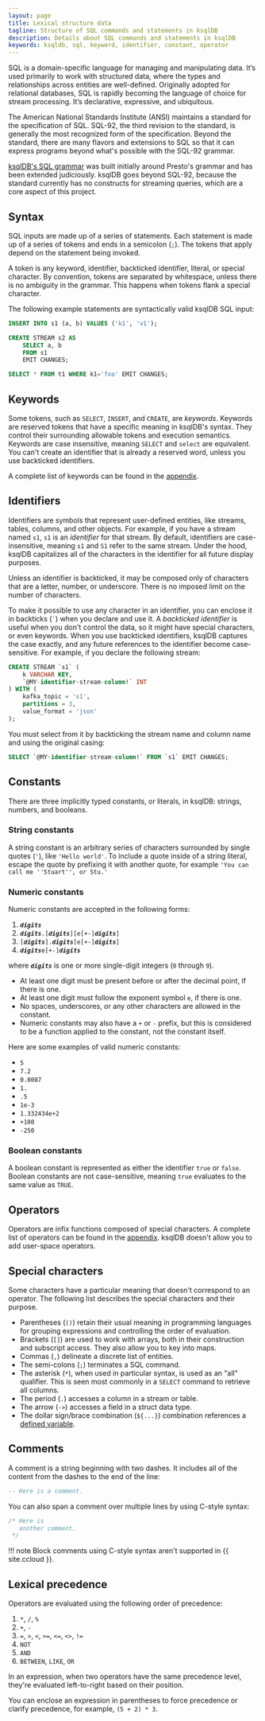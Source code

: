 ```yaml
---
layout: page
title: Lexical structure data
tagline: Structure of SQL commands and statements in ksqlDB 
description: Details about SQL commands and statements in ksqlDB 
keywords: ksqldb, sql, keyword, identifier, constant, operator
---
```


SQL is a domain-specific language for managing and manipulating data. It’s
used primarily to work with structured data, where the types and relationships
across entities are well-defined. Originally adopted for relational databases,
SQL is rapidly becoming the language of choice for stream processing. It’s
declarative, expressive, and ubiquitous.

The American National Standards Institute (ANSI) maintains a standard for the
specification of SQL. SQL-92, the third revision to the standard, is generally
the most recognized form of the specification. Beyond the standard, there are
many flavors and extensions to SQL so that it can express programs beyond
what's possible with the SQL-92 grammar.

[ksqlDB's SQL grammar](https://github.com/confluentinc/ksql/blob/master/ksqldb-parser/src/main/antlr4/io/confluent/ksql/parser/SqlBase.g4)
was built  initially around Presto's grammar and has been
extended judiciously. ksqlDB goes beyond SQL-92, because the standard currently
has no constructs for streaming queries, which are a core aspect of this project.

## Syntax

SQL inputs are made up of a series of statements. Each statement is made up of
a series of tokens and ends in a semicolon (`;`). The tokens that apply depend
on the statement being invoked.

A token is any keyword, identifier, backticked identifier, literal, or special
character. By convention, tokens are separated by whitespace, unless there is
no ambiguity in the grammar. This happens when tokens flank a special character.

The following example statements are syntactically valid ksqlDB SQL input:

```sql
INSERT INTO s1 (a, b) VALUES ('k1', 'v1');

CREATE STREAM s2 AS
    SELECT a, b
    FROM s1
    EMIT CHANGES;

SELECT * FROM t1 WHERE k1='foo' EMIT CHANGES;
```

## Keywords

Some tokens, such as `SELECT`, `INSERT`, and `CREATE`, are _keywords_.
Keywords are reserved tokens that have a specific meaning in ksqlDB's syntax.
They control their surrounding allowable tokens and execution semantics.
Keywords are case insensitive, meaning `SELECT` and `select` are equivalent.
You can't create an identifier that is already a reserved word, unless you use
backticked identifiers.

A complete list of keywords can be found in the [appendix](../appendix.md#keywords).

## Identifiers

Identifiers are symbols that represent user-defined entities, like streams,
tables, columns, and other objects. For example, if you have a stream named
`s1`, `s1` is an _identifier_ for that stream. By default, identifiers are
case-insensitive, meaning `s1` and `S1` refer to the same stream. Under the
hood, ksqlDB capitalizes all of the characters in the identifier for all
future display purposes.

Unless an identifier is backticked, it may be composed only of characters that
are a letter, number, or underscore. There is no imposed limit on the number of
characters.

To make it possible to use any character in an identifier, you can enclose it
in backticks (``` ` ```) when you declare and use it. A _backticked identifier_
is useful when you don't control the data, so it might have special characters,
or even keywords. When you use backticked identifiers, ksqlDB  captures the case 
exactly, and any future references to the identifier become case-sensitive. For
example, if you declare the following stream:

```sql
CREATE STREAM `s1` (
    k VARCHAR KEY,
    `@MY-identifier-stream-column!` INT
) WITH (
    kafka_topic = 's1',
    partitions = 3,
    value_format = 'json'
);
```

You must select from it by backticking the stream name and column name and
using the original casing:

```sql
SELECT `@MY-identifier-stream-column!` FROM `s1` EMIT CHANGES;
```

## Constants

There are three implicitly typed constants, or literals, in ksqlDB: strings,
numbers, and booleans.

### String constants

A string constant is an arbitrary series of characters surrounded by single
quotes (`'`), like `'Hello world'`. To include a quote inside of a string
literal, escape the quote by prefixing it with another quote, for example
`'You can call me ''Stuart'', or Stu.'`

### Numeric constants

Numeric constants are accepted in the following forms:

1. **_`digits`_**
2. **_`digits`_**`.[`**_`digits`_**`][e[+-]`**_`digits`_**`]`
3. `[`**_`digits`_**`].`**_`digits`_**`[e[+-]`**_`digits`_**`]`
4. **_`digits`_**`e[+-]`**_`digits`_**

where **_`digits`_** is one or more single-digit integers (`0` through `9`).

- At least one digit must be present before or after the decimal point, if
  there is one.
- At least one digit must follow the exponent symbol `e`, if there is one.
- No spaces, underscores, or any other characters are allowed in the constant.
- Numeric constants may also have a `+` or `-` prefix, but this is considered to
  be a function applied to the constant, not the constant itself.

Here are some examples of valid numeric constants:

- `5`
- `7.2`
- `0.0087`
- `1.`
- `.5`
- `1e-3`
- `1.332434e+2`
- `+100`
- `-250`

### Boolean constants

A boolean constant is represented as either the identifier `true` or `false`.
Boolean constants are not case-sensitive, meaning `true` evaluates to the same
value as `TRUE`.

## Operators

Operators are infix functions composed of special characters. A complete list
of operators can be found in the [appendix](../appendix.md#operators). ksqlDB
doesn't allow you to add user-space operators.

## Special characters

Some characters have a particular meaning that doesn't correspond to an
operator. The following list describes the special characters and their
purpose.

- Parentheses (`()`) retain their usual meaning in programming languages for
  grouping expressions and controlling the order of evaluation.
- Brackets (`[]`) are used to work with arrays, both in their construction and
  subscript access. They also allow you to key into maps.
- Commas (`,`) delineate a discrete list of entities.
- The semi-colons (`;`) terminates a SQL command.
- The asterisk (`*`), when used in particular syntax, is used as an "all"
  qualifier. This is seen most commonly in a `SELECT` command to retrieve all
  columns.
- The period (`.`) accesses a column in a stream or table.
- The arrow (`->`) accesses a field in a struct data type.
- The dollar sign/brace combination (`${...}`) combination references a [defined variable](../../../../developer-guide/ksqldb-reference/define).

## Comments

A comment is a string beginning with two dashes. It includes all of the
content from the dashes to the end of the line:

```sql
-- Here is a comment.
```

You can also span a comment over multiple lines by using C-style syntax:

```sql
/* Here is
   another comment.
 */
```

!!! note
    Block comments using C-style syntax aren't supported in {{ site.ccloud }}.

## Lexical precedence

Operators are evaluated using the following order of precedence:

1. `*`, `/`, `%`
2. `+`, `-`
3. `=`, `>`, `<`, `>=`, `<=`, `<>`, `!=`
4. `NOT`
5. `AND`
6. `BETWEEN`, `LIKE`, `OR`

In an expression, when two operators have the same precedence level, they're
evaluated left-to-right based on their position.

You can enclose an expression in parentheses to force precedence or clarify
precedence, for example, `(5 + 2) * 3`.
